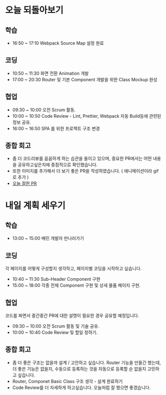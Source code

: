 
# 오늘 되돌아보기
## 학습
* 16:50 ~ 17:10 Webpack Source Map 설정 완료

## 코딩
* 10:50 ~ 11:30 화면 전환 Animation 개발
* 17:00 ~ 20:30 Router 및 기본 Component 개발을 위한 Class Mockup 완성

## 협업
* 09:30 ~ 10:00 오전 Scrum 활동.
* 10:00 ~ 10:50 Code Review - Lint, Prettier, Webpack 자동 Build등에 관련된 정보 공유.
* 16:00 ~ 16:50 SPA 를 위한 프로젝트 구조 변경

## 종합 회고
* 좀 더 코드리뷰를 꼼꼼하게 하는 습관을 들이고 있으며, 중요한 PR에서는 어떤 내용을 공유하고싶은지에 중점적으로 확인했습니다.
* 또한 이미지를 추가해서 더 보기 좋은 PR을 작성하였습니다. ( 애니메이션이라 gif 로 추가 )
* [오늘 잘한 PR](https://github.com/woowa-techcamp-2021/deal-1/pull/62)

# 내일 계획 세우기
## 학습
* 13:00 ~ 15:00 배민 개발자 만나러가기

## 코딩
각 페이지를 어떻게 구성할지 생각하고, 페이지별 코딩을 시작하고 싶습니다.
* 10:40 ~ 11:30 Sub-Header Component 구현
* 15:00 ~ 18:00 각종 전체 Component 구현 및 상세 물품 페이지 구현.

## 협업
코드를 짜면서 중간중간 PR에 대한 설명이 필요한 경우 공유할 예정입니다.
* 09:30 ~ 10:00 오전 Scrum 활동 및 기술 공유.
* 10:00 ~ 10:40 Code Review 및 할일 정하기.

## 종합 회고
* 좀 더 좋은 구조는 없을까 설계 / 고안하고 싶습니다. Router 기능을 만들긴 했는데, 더 좋은 기능은 없을지, 수동으로 등록하는 것을 자동으로 등록할 순 없을지 고민하고 싶습니다.
* Router, Componet Basic Class 구조 생각 - 설계 완료하기
* Code Review를 더 자세하게 하고싶습니다. 오늘처럼 잘 했으면 좋겠습니다.